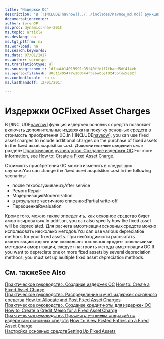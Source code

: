 ```yaml
---
title: "Издержки ОС"
description: "В [!INCLUDE[navnow](../../includes/navnow_md.md)] функция издержек основных средств позволяет включать дополнительные издержки на покупку основных средств в стоимость приобретения ОС."
documentationcenter: 
author: SorenGP
ms.prod: dynamics-nav-2018
ms.topic: article
ms.devlang: na
ms.tgt_pltfrm: na
ms.workload: na
ms.search.keywords: 
ms.date: 07/01/2017
ms.author: sgroespe
ms.translationtype: HT
ms.sourcegitcommit: 1dfba8b14019991c95f40ffd5f7fbaed5df414eb
ms.openlocfilehash: d0c11d05477e183344f3eba0cef8245bfde5e92f
ms.contentlocale: ru-ru
ms.lasthandoff: 12/01/2017

---
```

# <a name="fixed-asset-charges"></a><span data-ttu-id="bca76-103">Издержки ОС</span><span class="sxs-lookup"><span data-stu-id="bca76-103">Fixed Asset Charges</span></span>
<span data-ttu-id="bca76-104">В [!INCLUDE[navnow](../../includes/navnow_md.md)] функция издержек основных средств позволяет включать дополнительные издержки на покупку основных средств в стоимость приобретения ОС.</span><span class="sxs-lookup"><span data-stu-id="bca76-104">In [!INCLUDE[navnow](../../includes/navnow_md.md)], you can use fixed asset charges to include additional charges on the purchase of fixed assets in the fixed asset acquisition cost.</span></span> <span data-ttu-id="bca76-105">Дополнительные сведения см. в разделе [Практическое руководство. Создание издержек ОС](how-to-create-a-fixed-asset-charge.md).</span><span class="sxs-lookup"><span data-stu-id="bca76-105">For more information, see [How to: Create a Fixed Asset Charge](how-to-create-a-fixed-asset-charge.md).</span></span>  

<span data-ttu-id="bca76-106">Стоимость приобретения ОС можно изменить в следующих случаях:</span><span class="sxs-lookup"><span data-stu-id="bca76-106">You can change the fixed asset acquisition cost in the following scenarios:</span></span>  

- <span data-ttu-id="bca76-107">после техобслуживания;</span><span class="sxs-lookup"><span data-stu-id="bca76-107">After service</span></span>  
- <span data-ttu-id="bca76-108">Ремонт</span><span class="sxs-lookup"><span data-stu-id="bca76-108">Repair</span></span>  
- <span data-ttu-id="bca76-109">Модернизация</span><span class="sxs-lookup"><span data-stu-id="bca76-109">Modernization</span></span>  
- <span data-ttu-id="bca76-110">в результате частичного списания;</span><span class="sxs-lookup"><span data-stu-id="bca76-110">Partial write-off</span></span>  
- <span data-ttu-id="bca76-111">Переоценка</span><span class="sxs-lookup"><span data-stu-id="bca76-111">Revaluation</span></span>  

<span data-ttu-id="bca76-112">Кроме того, можно также определить, как основное средство будет амортизироваться.</span><span class="sxs-lookup"><span data-stu-id="bca76-112">In addition, you can also specify how the fixed asset will be depreciated.</span></span> <span data-ttu-id="bca76-113">Для расчета амортизации основных средств можно использовать несколько методов.</span><span class="sxs-lookup"><span data-stu-id="bca76-113">You can use various depreciation methods for your fixed assets.</span></span> <span data-ttu-id="bca76-114">При необходимости рассчитать амортизацию одного или нескольких основных средств несколькими методами амортизации, следует настроить методы амортизации ОС.</span><span class="sxs-lookup"><span data-stu-id="bca76-114">If you want to depreciate one or more fixed assets by several depreciation methods, you must set up multiple fixed asset depreciation methods.</span></span>  

## <a name="see-also"></a><span data-ttu-id="bca76-115">См. также</span><span class="sxs-lookup"><span data-stu-id="bca76-115">See Also</span></span>  
 <span data-ttu-id="bca76-116">[Практическое руководство. Создание издержек ОС](how-to-create-a-fixed-asset-charge.md) </span><span class="sxs-lookup"><span data-stu-id="bca76-116">[How to: Create a Fixed Asset Charge](how-to-create-a-fixed-asset-charge.md) </span></span>  
 <span data-ttu-id="bca76-117">[Практическое руководство. Распределение и учет издержек основного средства](how-to-allocate-and-post-fixed-asset-charges.md) </span><span class="sxs-lookup"><span data-stu-id="bca76-117">[How to: Allocate and Post Fixed Asset Charges](how-to-allocate-and-post-fixed-asset-charges.md) </span></span>  
 <span data-ttu-id="bca76-118">[Практическое руководство. Создание кредит-ноты для издержек ОС](how-to-create-a-credit-memo-for-a-fixed-asset-charge.md) </span><span class="sxs-lookup"><span data-stu-id="bca76-118">[How to: Create a Credit Memo for a Fixed Asset Charge](how-to-create-a-credit-memo-for-a-fixed-asset-charge.md) </span></span>  
 <span data-ttu-id="bca76-119">[Практическое руководство. Просмотр учтенных операций по издержкам основных средств](how-to-view-posted-entries-on-a-fixed-asset-charge.md) </span><span class="sxs-lookup"><span data-stu-id="bca76-119">[How to: View Posted Entries on a Fixed Asset Charge](how-to-view-posted-entries-on-a-fixed-asset-charge.md) </span></span>  
 [<span data-ttu-id="bca76-120">Настройка основных средств</span><span class="sxs-lookup"><span data-stu-id="bca76-120">Setting Up Fixed Assets</span></span>](../../fa-setup.md)

